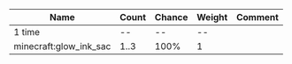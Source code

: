 | Name                   | Count | Chance | Weight | Comment |
| ---------------------- | ----- | ------ | ------ | ------- |
| 1 time                 |    -- |     -- |     -- |         |
| minecraft:glow_ink_sac |  1..3 |   100% |      1 |         |